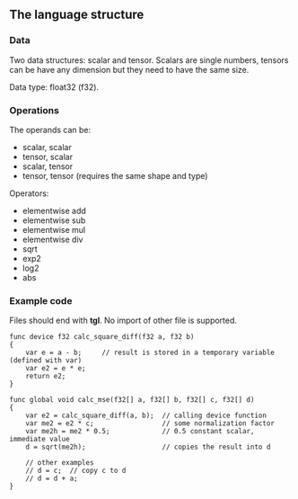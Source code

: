 ## The language structure

### Data

Two data structures: scalar and tensor.
Scalars are single numbers, tensors can be have any dimension
but they need to have the same size.

Data type: float32 (f32).

### Operations

The operands can be:
* scalar, scalar
* tensor, scalar
* scalar, tensor
* tensor, tensor (requires the same shape and type)

Operators:
* elementwise add
* elementwise sub
* elementwise mul
* elementwise div
* sqrt
* exp2
* log2
* abs

### Example code

Files should end with **tgl**. No import of other file is supported.

```
func device f32 calc_square_diff(f32 a, f32 b)
{
    var e = a - b;     // result is stored in a temporary variable (defined with var)
    var e2 = e * e;
    return e2;   
}

func global void calc_mse(f32[] a, f32[] b, f32[] c, f32[] d)
{
    var e2 = calc_square_diff(a, b);  // calling device function
    var me2 = e2 * c;                 // some normalization factor
    var me2h = me2 * 0.5;             // 0.5 constant scalar, immediate value
    d = sqrt(me2h);                   // copies the result into d

    // other examples
    // d = c;  // copy c to d
    // d = d + a;
}
```